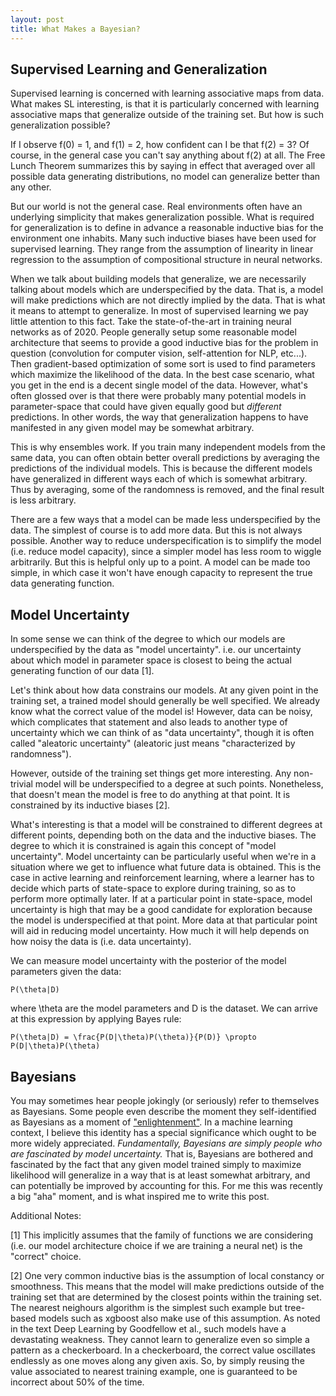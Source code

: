 ```yaml
---
layout: post
title: What Makes a Bayesian?
---
```


## Supervised Learning and Generalization

Supervised learning is concerned with learning associative maps from data. What makes SL interesting, is that it is particularly concerned with learning associative maps that generalize outside of the training set. But how is such generalization possible?

If I observe f(0) = 1, and f(1) = 2, how confident can I be that f(2) = 3? Of course, in the general case you can't say anything about f(2) at all. The Free Lunch Theorem summarizes this by saying in effect that averaged over all possible data generating distributions, no model can generalize better than any other.

But our world is not the general case. Real environments often have an underlying simplicity that makes generalization possible. What is required for generalization is to define in advance a reasonable inductive bias for the environment one inhabits. Many such inductive biases have been used for supervised learning. They range from the assumption of linearity in linear regression to the assumption of compositional structure in neural networks.

When we talk about building models that generalize, we are necessarily talking about models which are underspecified by the data. That is, a model will make predictions which are not directly implied by the data. That is what it means to attempt to generalize. In most of supervised learning we pay little attention to this fact. Take the state-of-the-art in training neural networks as of 2020. People generally setup some reasonable model architecture that seems to provide a good inductive bias for the problem in question (convolution for computer vision, self-attention for NLP, etc...). Then gradient-based optimization of some sort is used to find parameters which maximize the likelihood of the data. In the best case scenario, what you get in the end is a decent single model of the data. However, what's often glossed over is that there were probably many potential models in parameter-space that could have given equally good but *different* predictions. In other words, the way that generalization happens to have manifested in any given model may be somewhat arbitrary.

This is why ensembles work. If you train many independent models from the same data, you can often obtain better overall predictions by averaging the predictions of the individual models. This is because the different models have generalized in different ways each of which is somewhat arbitrary. Thus by averaging, some of the randomness is removed, and the final result is less arbitrary.

There are a few ways that a model can be made less underspecified by the data. The simplest of course is to add more data. But this is not always possible. Another way to reduce underspecification is to simplify the model (i.e. reduce model capacity), since a simpler model has less room to wiggle arbitrarily. But this is helpful only up to a point. A model can be made too simple, in which case it won't have enough capacity to represent the true data generating function.

## Model Uncertainty

In some sense we can think of the degree to which our models are underspecified by the data as "model uncertainty". i.e. our uncertainty about which model in parameter space is closest to being the actual generating function of our data [1].

Let's think about how data constrains our models. At any given point in the training set, a trained model should generally be well specified. We already know what the correct value of the model is! However, data can be noisy, which complicates that statement and also leads to another type of uncertainty which we can think of as "data uncertainty", though it is often called "aleatoric uncertainty" (aleatoric just means "characterized by randomness").

However, outside of the training set things get more interesting. Any non-trivial model will be underspecified to a degree at such points. Nonetheless, that doesn't mean the model is free to do anything at that point. It is constrained by its inductive biases [2].

What's interesting is that a model will be constrained to different degrees at different points, depending both on the data and the inductive biases. The degree to which it is constrained is again this concept of "model uncertainty". Model uncertainty can be particularly useful when we're in a situation where we get to influence what future data is obtained. This is the case in active learning and reinforcement learning, where a learner has to decide which parts of state-space to explore during training, so as to perform more optimally later. If at a particular point in state-space, model uncertainty is high that may be a good candidate for exploration because the model is underspecified at that point. More data at that particular point will aid in reducing model uncertainty. How much it will help depends on how noisy the data is (i.e. data uncertainty).

We can measure model uncertainty with the posterior of the model parameters given the data:

`P(\theta|D)`

where \theta are the model parameters and D is the dataset. We can arrive at this expression by applying Bayes rule:

`P(\theta|D) = \frac{P(D|\theta)P(\theta)}{P(D)} \propto P(D|\theta)P(\theta)`

## Bayesians

You may sometimes hear people jokingly (or seriously) refer to themselves as Bayesians. Some people even describe the moment they self-identified as Bayesians as a moment of ["enlightenment"](https://www.lesswrong.com/posts/Ti3Z7eZtud32LhGZT/my-bayesian-enlightenment). In a machine learning context, I believe this identity has a special significance which ought to be more widely appreciated. *Fundamentally, Bayesians are simply people who are fascinated by model uncertainty.* That is, Bayesians are bothered and fascinated by the fact that any given model trained simply to maximize likelihood will generalize in a way that is at least somewhat arbitrary, and can potentially be improved by accounting for this. For me this was recently a big "aha" moment, and is what inspired me to write this post.


Additional Notes:

[1] This implicitly assumes that the family of functions we are considering (i.e. our model architecture choice if we are training a neural net) is the "correct" choice.

[2] One very common inductive bias is the assumption of local constancy or smoothness. This means that the model will make predictions outside of the training set that are determined by the closest points within the training set. The nearest neighours algorithm is the simplest such example but tree-based models such as xgboost also make use of this assumption. As noted in the text Deep Learning by Goodfellow et al., such models have a devastating weakness. They cannot learn to generalize even so simple a pattern as a checkerboard. In a checkerboard, the correct value oscillates endlessly as one moves along any given axis. So, by simply reusing the value associated to nearest training example, one is guaranteed to be incorrect about 50% of the time.
